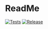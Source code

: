 # ReadMe

[![Tests](https://github.com/ScottGibb/ci_playground/actions/workflows/tests.yml/badge.svg)](https://github.com/ScottGibb/ci_playground/actions/workflows/tests.yml) [![Release](https://github.com/ScottGibb/ci_playground/actions/workflows/deploy.yml/badge.svg)](https://github.com/ScottGibb/ci_playground/actions/workflows/deploy.yml)
